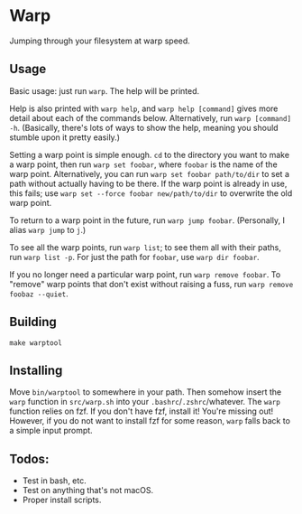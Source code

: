 # Warp

Jumping through your filesystem at warp speed.

## Usage

Basic usage: just run `warp`. The help will be printed.

Help is also printed with `warp help`, and `warp help [command]` gives more detail about each of the commands below. Alternatively, run `warp [command] -h`. (Basically, there's lots of ways to show the help, meaning you should stumble upon it pretty easily.)

Setting a warp point is simple enough. `cd` to the directory you want to make a warp point, then run `warp set foobar`, where `foobar` is the name of the warp point. Alternatively, you can run `warp set foobar path/to/dir` to set a path without actually having to be there. If the warp point is already in use, this fails; use `warp set --force foobar new/path/to/dir` to overwrite the old warp point.

To return to a warp point in the future, run `warp jump foobar`. (Personally, I alias `warp jump` to `j`.)

To see all the warp points, run `warp list`; to see them all with their paths, run `warp list -p`. For just the path for `foobar`, use `warp dir foobar`.

If you no longer need a particular warp point, run `warp remove foobar`. To "remove" warp points that don't exist without raising a fuss, run `warp remove foobaz --quiet`.

## Building

    make warptool

## Installing

Move `bin/warptool` to somewhere in your path. Then somehow insert the `warp` function in `src/warp.sh` into your `.bashrc`/`.zshrc`/whatever. The `warp` function relies on fzf. If you don't have fzf, install it! You're missing out! However, if you do not want to install fzf for some reason, `warp` falls back to a simple input prompt.

## Todos:

- Test in bash, etc.
- Test on anything that's not macOS.
- Proper install scripts.

